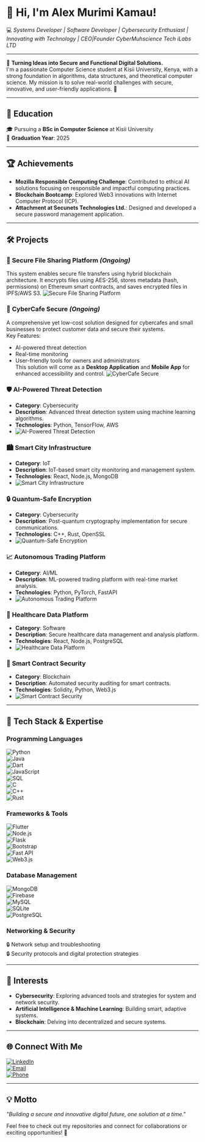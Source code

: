 # 👋 Hi, I'm Alex Murimi Kamau!  
💻 *Systems Developer | Software Developer | Cybersecurity Enthusiast | Innovating with Technology | CEO|Founder CyberMuhscience Tech iLabs LTD*

---

🎨 **Turning Ideas into Secure and Functional Digital Solutions.**  
I'm a passionate Computer Science student at Kisii University, Kenya, with a strong foundation in algorithms, data structures, and theoretical computer science. My mission is to solve real-world challenges with secure, innovative, and user-friendly applications. 🚀

---

## 📖 **Education**
🎓 Pursuing a **BSc in Computer Science** at Kisii University  
📅 **Graduation Year**: 2025  

---

## 🏆 **Achievements**
- **Mozilla Responsible Computing Challenge**: Contributed to ethical AI solutions focusing on responsible and impactful computing practices.
- **Blockchain Bootcamp**: Explored Web3 innovations with Internet Computer Protocol (ICP).
- **Attachment at Secunets Technologies Ltd.**: Designed and developed a secure password management application.

---

## 🛠️ **Projects**

### 🚀 **Secure File Sharing Platform** *(Ongoing)*  
This system enables secure file transfers using hybrid blockchain architecture. It encrypts files using AES-256, stores metadata (hash, permissions) on Ethereum smart contracts, and saves encrypted files in IPFS/AWS S3.
![Secure File Sharing Platform](https://images.unsplash.com/photo-1573804633927-bfcbcd909acd?auto=format&fit=crop&q=80&w=800)

### 🔧 **CyberCafe Secure** *(Ongoing)*  
A comprehensive yet low-cost solution designed for cybercafes and small businesses to protect customer data and secure their systems.  
Key Features:  
- AI-powered threat detection  
- Real-time monitoring  
- User-friendly tools for owners and administrators  
This solution will come as a **Desktop Application** and **Mobile App** for enhanced accessibility and control.
![CyberCafe Secure](https://images.unsplash.com/photo-1516116216624-53e697fedbea?auto=format&fit=crop&q=80&w=800)

### 🛡️ **AI-Powered Threat Detection**
- **Category**: Cybersecurity  
- **Description**: Advanced threat detection system using machine learning algorithms.  
- **Technologies**: Python, TensorFlow, AWS  
- ![AI-Powered Threat Detection](https://images.unsplash.com/photo-1550751827-4bd374c3f58b?auto=format&fit=crop&q=80&w=800)

### 🏙️ **Smart City Infrastructure**
- **Category**: IoT  
- **Description**: IoT-based smart city monitoring and management system.  
- **Technologies**: React, Node.js, MongoDB  
- ![Smart City Infrastructure](https://images.unsplash.com/photo-1573804633927-bfcbcd909acd?auto=format&fit=crop&q=80&w=800)

### 🔒 **Quantum-Safe Encryption**
- **Category**: Cybersecurity  
- **Description**: Post-quantum cryptography implementation for secure communications.  
- **Technologies**: C++, Rust, OpenSSL  
- ![Quantum-Safe Encryption](https://images.unsplash.com/photo-1516116216624-53e697fedbea?auto=format&fit=crop&q=80&w=800)

### 📈 **Autonomous Trading Platform**
- **Category**: AI/ML  
- **Description**: ML-powered trading platform with real-time market analysis.  
- **Technologies**: Python, PyTorch, FastAPI  
- ![Autonomous Trading Platform](https://images.unsplash.com/photo-1611974789855-9c2a0a7236a3?auto=format&fit=crop&q=80&w=800)

### 🏥 **Healthcare Data Platform**
- **Category**: Software  
- **Description**: Secure healthcare data management and analysis platform.  
- **Technologies**: React, Node.js, PostgreSQL  
- ![Healthcare Data Platform](https://images.unsplash.com/photo-1576091160399-112ba8d25d1d?auto=format&fit=crop&q=80&w=800)

### 📝 **Smart Contract Security**
- **Category**: Blockchain  
- **Description**: Automated security auditing for smart contracts.  
- **Technologies**: Solidity, Python, Web3.js  
- ![Smart Contract Security](https://images.unsplash.com/photo-1639762681485-074b7f938ba0?auto=format&fit=crop&q=80&w=800)
---

## 🔧 **Tech Stack & Expertise**
### **Programming Languages**  
![Python](https://img.shields.io/badge/-Python-3776AB?style=for-the-badge&logo=python&logoColor=white)  
![Java](https://img.shields.io/badge/-Java-007396?style=for-the-badge&logo=openjdk&logoColor=white)  
![Dart](https://img.shields.io/badge/-Dart-0175C2?style=for-the-badge&logo=dart&logoColor=white)  
![JavaScript](https://img.shields.io/badge/-JavaScript-F7DF1E?style=for-the-badge&logo=javascript&logoColor=black)  
![SQL](https://img.shields.io/badge/-SQL-4479A1?style=for-the-badge&logo=mysql&logoColor=white)  
![C](https://img.shields.io/badge/-C-A8B9CC?style=for-the-badge&logo=c&logoColor=white)  
![C++](https://img.shields.io/badge/-C++-00599C?style=for-the-badge&logo=cplusplus&logoColor=white)  
![Rust](https://img.shields.io/badge/-Rust-000000?style=for-the-badge&logo=rust&logoColor=white)  

### **Frameworks & Tools**  
![Flutter](https://img.shields.io/badge/-Flutter-02569B?style=for-the-badge&logo=flutter&logoColor=white)  
![Node.js](https://img.shields.io/badge/-Node.js-339933?style=for-the-badge&logo=node.js&logoColor=white)  
![Flask](https://img.shields.io/badge/-Flask-000000?style=for-the-badge&logo=flask&logoColor=white)  
![Bootstrap](https://img.shields.io/badge/-Bootstrap-7952B3?style=for-the-badge&logo=bootstrap&logoColor=white)  
![Fast API](https://img.shields.io/badge/-FastAPI-009688?style=for-the-badge&logo=fastapi&logoColor=white)  
![Web3.js](https://img.shields.io/badge/-Web3.js-F16833?style=for-the-badge&logo=web3.js&logoColor=white)  

### **Database Management**  
![MongoDB](https://img.shields.io/badge/-MongoDB-47A248?style=for-the-badge&logo=mongodb&logoColor=white)  
![Firebase](https://img.shields.io/badge/-Firebase-FFCA28?style=for-the-badge&logo=firebase&logoColor=black)  
![MySQL](https://img.shields.io/badge/-MySQL-4479A1?style=for-the-badge&logo=mysql&logoColor=white)  
![SQLite](https://img.shields.io/badge/-SQLite-07405E?style=for-the-badge&logo=sqlite&logoColor=white)   
![PostgreSQL](https://img.shields.io/badge/-PostgreSQL-4169E1?style=for-the-badge&logo=postgresql&logoColor=white)  

### **Networking & Security**  
🔒 Network setup and troubleshooting  
🔒 Security protocols and digital protection strategies  

---

## 🌟 **Interests**
- **Cybersecurity**: Exploring advanced tools and strategies for system and network security.  
- **Artificial Intelligence & Machine Learning**: Building smart, adaptive systems.  
- **Blockchain**: Delving into decentralized and secure systems.  

---

## 🌐 **Connect With Me**
[![LinkedIn](https://img.shields.io/badge/-LinkedIn-0A66C2?style=for-the-badge&logo=linkedin&logoColor=white)](https://www.linkedin.com/in/alexmurimi/)  
[![Email](https://img.shields.io/badge/-Email-D14836?style=for-the-badge&logo=gmail&logoColor=white)](mailto:alexkamau712@gmail.com)  
[![Phone](https://img.shields.io/badge/-Call-25D366?style=for-the-badge&logo=whatsapp&logoColor=white)](tel:+254746254055)  

---

## 💡 **Motto**  
*"Building a secure and innovative digital future, one solution at a time."*

Feel free to check out my repositories and connect for collaborations or exciting opportunities! 🚀
